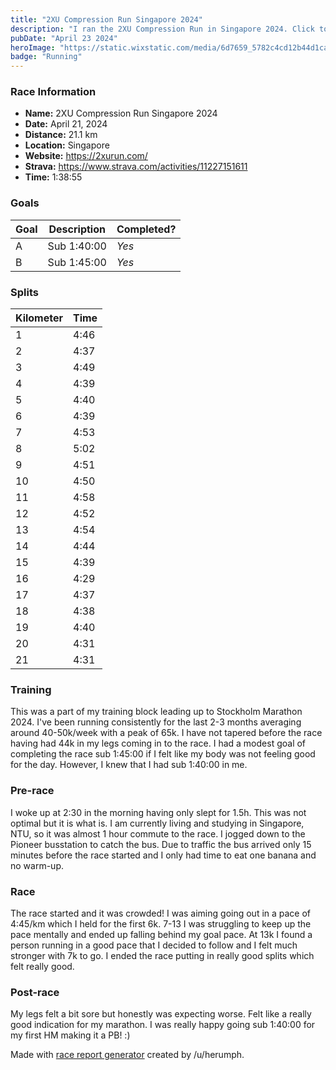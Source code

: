 ```yaml
---
title: "2XU Compression Run Singapore 2024"
description: "I ran the 2XU Compression Run in Singapore 2024. Click to read race report!"
pubDate: "April 23 2024"
heroImage: "https://static.wixstatic.com/media/6d7659_5782c4cd12b44d1caf7c3bcb62d35e68~mv2.jpeg/v1/fill/w_1022,h_576,fp_0.50_0.50,q_85,enc_auto/6d7659_5782c4cd12b44d1caf7c3bcb62d35e68~mv2.jpeg"
badge: "Running"
---
```


### Race Information
* **Name:** 2XU Compression Run Singapore 2024
* **Date:** April 21, 2024
* **Distance:** 21.1 km
* **Location:** Singapore
* **Website:** https://2xurun.com/
* **Strava:** https://www.strava.com/activities/11227151611
* **Time:** 1:38:55

### Goals
| Goal | Description | Completed? |
|------|-------------|------------|
| A | Sub 1:40:00 | *Yes* |
| B | Sub 1:45:00 | *Yes* |

### Splits
| Kilometer | Time |
|------|------|
|  1 | 4:46
|  2 | 4:37
|  3 | 4:49
|  4 | 4:39
|  5 | 4:40
|  6 | 4:39
|  7 | 4:53
|  8 | 5:02
|  9 | 4:51
| 10 | 4:50
| 11 | 4:58
| 12 | 4:52
| 13 | 4:54
| 14 | 4:44
| 15 | 4:39
| 16 | 4:29
| 17 | 4:37
| 18 | 4:38
| 19 | 4:40
| 20 | 4:31
| 21 | 4:31

### Training

This was a part of my training block leading up to Stockholm Marathon 2024. I've been running consistently for the last 2-3 months averaging around 40-50k/week with a peak of 65k. I have not tapered before the race having had 44k in my legs coming in to the race. I had a modest goal of completing the race sub 1:45:00 if I felt like my body was not feeling good for the day. However, I knew that I had sub 1:40:00 in me.  

### Pre-race

I woke up at 2:30 in the morning having only slept for 1.5h. This was not optimal but it is what is. I am currently living and studying in Singapore, NTU, so it was almost 1 hour commute to the race. I jogged down to the Pioneer busstation to catch the bus. Due to traffic the bus arrived only 15 minutes before the race started and I only had time to eat one banana and no warm-up.

### Race

The race started and it was crowded! I was aiming going out in a pace of 4:45/km which I held for the first 6k. 7-13 I was struggling to keep up the pace mentally and ended up falling behind my goal pace. At 13k I found a person running in a good pace that I decided to follow and I felt much stronger with 7k to go. I ended the race putting in really good splits which felt really good.

### Post-race

My legs felt a bit sore but honestly was expecting worse. Felt like a really good indication for my marathon. I was really happy going sub 1:40:00 for my first HM making it a PB! :) 

Made with [race report generator](http://sfdavis.com/racereports/) created by /u/herumph.